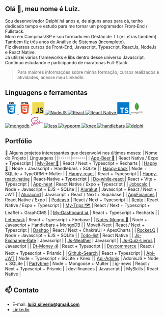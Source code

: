 ## Olá 👋, meu nome é Luiz.

Sou desenvolvedor Delphi há anos e, de alguns anos para cá, tenho dedicado tempo e estudo para me tornar um programador Front-End / Fullstack.<br/>
Moro em Campinas/SP e sou formado em Gestão de T.I (e Letras também).<br/>
Também fiz três anos de Análise de Sistemas (incompleto).<br/>
Fiz diversos cursos de Front-End, Javascript, Typescript, ReactJs, NodeJs e React Native.<br/>
Já utilizei vários frameworks e libs dentro desse universo Javascript.<br/>
Continuo estudando e participando de maratonas Full-Stack.<br/>
>Para maiores informações sobre minha formação, cursos realizados e atividades, acesse meu LinkedIn.

## Linguagens e ferramentas

<p align="left"> 
  <a href="https://www.w3schools.com/css/" target="_blank" rel="noreferrer"> 
    <img src="https://raw.githubusercontent.com/devicons/devicon/master/icons/css3/css3-original-wordmark.svg" alt="css3" width="40" height="40"/>
  </a> 
  <a href="https://www.w3schools.com/html/" target="_blank" rel="noreferrer"> 
    <img src="https://raw.githubusercontent.com/devicons/devicon/master/icons/html5/html5-original-wordmark.svg" alt="html5" width="40" height="40"/> 
  </a>  
  <a href="https://developer.mozilla.org/en-US/docs/Web/JavaScript" target="_blank" rel="noreferrer"> 
    <img src="https://raw.githubusercontent.com/devicons/devicon/master/icons/javascript/javascript-original.svg" alt="javascript" width="40" height="40"/> 
  </a>
  <a href="https://nodejs.org/en/docs" target="_blank" rel="noreferrer">
    <img src="https://seeklogo.com/images/N/nodejs-logo-FBE122E377-seeklogo.com.png" alt="NodeJS" width="40" height="40" />
  </a>
  <a href="https://pt-br.reactjs.org/docs/getting-started.html" target="_blank" rel="noreferrer">
    <img src="https://cdn4.iconfinder.com/data/icons/logos-3/600/React.js_logo-512.png" alt="React" width="40" height="40" />
  </a>
  <a href="https://reactnative.dev/docs/getting-started" target="_blank" rel="noreferrer">
    <img src="https://d33wubrfki0l68.cloudfront.net/554c3b0e09cf167f0281fda839a5433f2040b349/ecfc9/img/header_logo.svg" alt="React Native" width="40" height="40" />
  </a>
  <a href="https://www.typescriptlang.org/" target="_blank" rel="noreferrer"> 
    <img src="https://raw.githubusercontent.com/devicons/devicon/master/icons/typescript/typescript-original.svg" alt="typescript" width="40" height="40"/> 
  </a> 
  <a href="https://www.mongodb.com/" target="_blank" rel="noreferrer"> 
    <img src="https://raw.githubusercontent.com/devicons/devicon/master/icons/mongodb/mongodb-original-wordmark.svg" alt="mongodb" width="40" height="40"/> 
  </a> 
  <a href="https://www.postgresql.org" target="_blank" rel="noreferrer">
    <img src="https://www.postgresql.org/media/img/about/press/elephant.png" alt="mongodb" width="40" height="40"/> 
  </a>
  <a href="https://sass-lang.com" target="_blank" rel="noreferrer"> 
    <img src="https://raw.githubusercontent.com/devicons/devicon/master/icons/sass/sass-original.svg" alt="sass" width="40" height="40"/> 
  </a>
  <a href="https://lesscss.org/usage/" target="_blank" rel="noreferrer"> 
    <img src="https://i1.wp.com/www.casamidia.com.br/wp-content/uploads/2016/03/less-logo.png?ssl=1" alt="less" width="40" height="40"/> 
  </a>
  <a href="https://typeorm.io/#/" target="_blank" rel="noreferrer">
    <img src="https://avatars.githubusercontent.com/u/20165699" alt="typeorm" width="40" height="40"/> 
  </a>
  <a href="https://knexjs.org" target="_blank" rel="noreferrer">
    <img src="https://www.philipotoole.com/wp-content/uploads/2020/02/knex-150x150.png" alt="knex" width="40" height="40"/> 
  </a>   
  <a href="https://handlebarsjs.com/" target="_blank" rel="noreferrer">
    <img src="https://handlebarsjs.com/images/handlebars_logo.png" alt="handlebars" width="40" height="40"/> 
  </a>  
  <a href="https://www.embarcadero.com/br/products/delphi" target="_blank" rel="noreferrer">
    <img src="https://upload.wikimedia.org/wikipedia/commons/b/bd/Delphi_Language_Logo.png" alt="delphi" width="40" height="40"/> 
  </a>
</p>

## Portfólio

🤩 Alguns projetos interessantes que desenvolvi nos últimos meses:
| Nome do Projeto | Linguagens |
|------|-------|
| [App-Beer 🍻](https://github.com/luiizsilverio/app-beer-json-server) | React Native / Expo + Typescript |
| [My-Beer 🍺](https://github.com/luiizsilverio/web-beer) | React / Next + Typescript + Recharts |
| [Happy 🤗](https://github.com/luiizsilverio/happy) | Node + Javascript + Handlebars + SQLite |
| [Happy-back](https://github.com/luiizsilverio/happy-back) | Node + SQLite + TypeORM + Multer |
| [Happy-react](https://github.com/luiizsilverio/happy-react) | React + Typescript |
| [Happy-react-native](https://github.com/luiizsilverio/happy-react-native) | React-Native + Typescript |
| [Do-while-react](https://github.com/luiizsilverio/do-while-react) | React + Vite + Typescript |
| [App-heat](https://github.com/luiizsilverio/app-heat) | React Native / Expo + Typescript |
| [Jobscalc](https://github.com/luiizsilverio/jobscalc) | Node + Javascript + EJS + SQLite |
| [Alurakut](https://github.com/luiizsilverio/alurakut) | Javascript + React / Next + JWT |
| [Aluracord](https://github.com/luiizsilverio/aluracord) | Javascript + React / Next + Supabase |
| [AppFinances](https://github.com/luiizsilverio/appfinances) | React Native / Expo |
| [Podcastr](https://github.com/luiizsilverio/podcastr) | React / Next + Typescript |
| [Rentx](https://github.com/luiizsilverio/rentx) | React Native / Expo + Typescript |
| [My-Trips 🗺](https://github.com/luiizsilverio/my-trips) | React / Next + Typescript + Leaflet + GraphCMS |
| [My-Dashboard 📊](https://github.com/luiizsilverio/my-dashboard) | React + Typescript + Recharts |
| [Letmeask](https://github.com/luiizsilverio/letmeask) | React + Typescript + Firebase |
| [Notes-Mongo 🍃](https://github.com/luiizsilverio/notes_mongo) | Node + Javascript + Handlebars + MongoDB |
| [Moveit-Next](https://github.com/luiizsilverio/moveit-next) | React / Next + Typescript |
| [Dashgo](https://github.com/luiizsilverio/dashgo) | React / Next + ChakraUI + ApexCharts |
| [Rocket.Q](https://github.com/luiizsilverio/rocket.q) | Node + Javascript + EJS + SQLite |
| [Todo-list](https://github.com/luiizsilverio/todo-list) | React Native |
| [Js-Exchange-Rate](https://github.com/luiizsilverio/js-exchange-rate) | Javascript |
| [Js-Weather](https://github.com/luiizsilverio/js-weather) | Javascript |
| [Js-Quiz-Livros](https://github.com/luiizsilverio/js-quiz-livros) | Javascript |
| [Dt-Money 💰](https://github.com/luiizsilverio/dtmoney) | React + Typescript |
| [Devcommerce](https://github.com/luiizsilverio/devcommerce) | React / Next + Typescript + Prismic |
| [Github-Search](https://github.com/luiizsilverio/github-search) | React + Typescript |
| [Api-JWT](https://github.com/luiizsilverio/node-typescript) | Node + Typescript + SQLite + Knex |
| [Api-Adonis](https://github.com/luiizsilverio/adonis) | AdonisJS + Node + SQLite |
| [Partytime](https://github.com/luiizsilverio/partytime) | Node + Mongoose + Multer |
| ig-news | React / Next + Typescript + Prismic |
| dev-finances | Javascript |
| MySkills | React Native |

## 📫 Contato

* E-mail: [**luiiz.silverio@gmail.com**](mailto:luiiz.silverio@gmail.com)
* [Linkedin](https://www.linkedin.com/in/luiz-silv%C3%A9rio-de-oliveira-6b6067210/)


<!--
**luiizsilverio/luiizsilverio** is a ✨ _special_ ✨ repository because its `README.md` (this file) appears on your GitHub profile.

Here are some ideas to get you started:

- 🔭 I’m currently working on ...
- 🌱 I’m currently learning ...
- 👯 I’m looking to collaborate on ...
- 🤔 I’m looking for help with ...
- 💬 Ask me about ...
- 📫 How to reach me: ...
- 😄 Pronouns: ...
- ⚡ Fun fact: ...
-->
